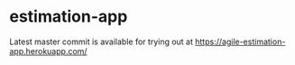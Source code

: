 # estimation-app

Latest master commit is available for trying out at https://agile-estimation-app.herokuapp.com/
